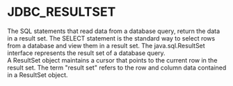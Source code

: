 # JDBC_RESULTSET
The SQL statements that read data from a database query, return the data in a result set. 
The SELECT statement is the standard way to select rows from a database and view them in a result set. 
The java.sql.ResultSet interface represents the result set of a database query.  
A ResultSet object maintains a cursor that points to the current row in the result set. 
The term "result set" refers to the row and column data contained in a ResultSet object.

